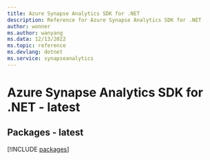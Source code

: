 ```yaml
---
title: Azure Synapse Analytics SDK for .NET
description: Reference for Azure Synapse Analytics SDK for .NET
author: wonner
ms.author: wanyang
ms.data: 12/13/2022
ms.topic: reference
ms.devlang: dotnet
ms.service: synapseanalytics
---
```

# Azure Synapse Analytics SDK for .NET - latest
## Packages - latest
[!INCLUDE [packages](synapse-analytics-index.md)]